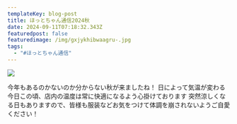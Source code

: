 ```yaml
---
templateKey: blog-post
title: ほっとちゃん通信2024秋
date: 2024-09-11T07:18:32.343Z
featuredpost: false
featuredimage: /img/gxjykhibwaagru-.jpg
tags:
  - "#ほっとちゃん通信"
---
```

![](/img/gxjykhibwaagru-.jpg)

今年もあるのかないのか分からない秋が来ましたね！
日によって気温が変わる今日この頃、店内の温度は常に快適になるよう心掛けております
突然涼しくなる日もありますので、皆様も服装などお気をつけて体調を崩されないようご自愛ください！